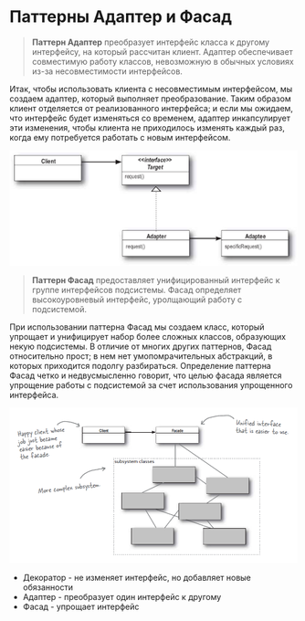 # Паттерны Адаптер и Фасад

> **Паттерн Адаптер** преобразует интерфейс класса к другому интерфейсу, на который рассчитан клиент.
Адаптер обеспечивает совместимую работу классов, невозможную в обычных условиях из-за несовместимости интерфейсов.

Итак, чтобы использовать клиента с несовместимым интерфейсом, мы создаем адаптер, который выполняет преобразование.
Таким образом клиент отделяется от реализованного интерфейса; 
и если мы ожидаем, что интерфейс будет изменяться со временем, адаптер инкапсулирует эти изменения, 
чтобы клиента не приходилось изменять каждый раз, когда ему потребуется работать с новым интерфейсом.

![alt_text](etc/img.png)

> **Паттерн Фасад** предоставляет унифицированный интерфейс к группе интерфейсов подсистемы. 
Фасад определяет высокоуровневый интерфейс, уролщающий работу с подсистемой.

При использовании паттерна Фасад мы создаем класс, который упрощает и унифицирует набор более сложных классов, 
образующих некую подсистемы. В отличие от многих других паттернов, Фасад относительно прост; 
в нем нет умопомрачительных абстракций, в которых приходится подолгу разбираться. 
Определение паттерна Фасад четко и недвусмысленно говорит, 
что целью фасада является упрощение работы с подсистемой за счет использования упрощенного интерфейса.

![alt_text](etc/img_1.png)

- Декоратор - не изменяет интерфейс, но добавляет новые обязанности
- Адаптер - преобразует один интерфейс к другому
- Фасад - упрощает интерфейс